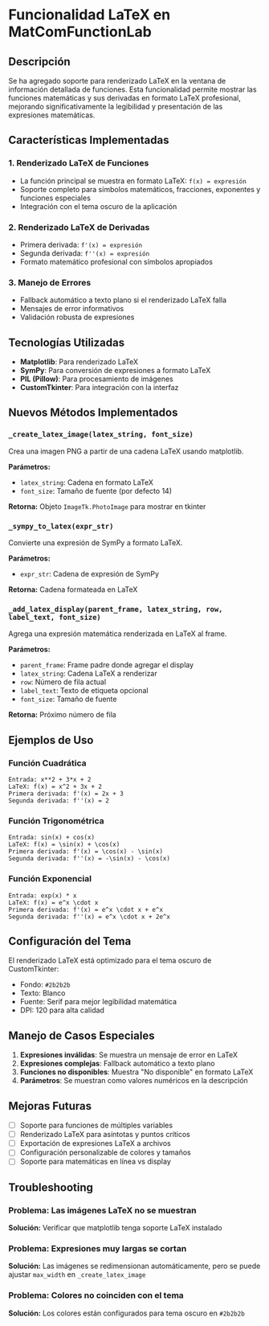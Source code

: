 # Funcionalidad LaTeX en MatComFunctionLab

## Descripción

Se ha agregado soporte para renderizado LaTeX en la ventana de información detallada de funciones. Esta funcionalidad permite mostrar las funciones matemáticas y sus derivadas en formato LaTeX profesional, mejorando significativamente la legibilidad y presentación de las expresiones matemáticas.

## Características Implementadas

### 1. Renderizado LaTeX de Funciones
- La función principal se muestra en formato LaTeX: `f(x) = expresión`
- Soporte completo para símbolos matemáticos, fracciones, exponentes y funciones especiales
- Integración con el tema oscuro de la aplicación

### 2. Renderizado LaTeX de Derivadas
- Primera derivada: `f'(x) = expresión`
- Segunda derivada: `f''(x) = expresión`
- Formato matemático profesional con símbolos apropiados

### 3. Manejo de Errores
- Fallback automático a texto plano si el renderizado LaTeX falla
- Mensajes de error informativos
- Validación robusta de expresiones

## Tecnologías Utilizadas

- **Matplotlib**: Para renderizado LaTeX
- **SymPy**: Para conversión de expresiones a formato LaTeX
- **PIL (Pillow)**: Para procesamiento de imágenes
- **CustomTkinter**: Para integración con la interfaz

## Nuevos Métodos Implementados

### `_create_latex_image(latex_string, font_size)`
Crea una imagen PNG a partir de una cadena LaTeX usando matplotlib.

**Parámetros:**
- `latex_string`: Cadena en formato LaTeX
- `font_size`: Tamaño de fuente (por defecto 14)

**Retorna:** Objeto `ImageTk.PhotoImage` para mostrar en tkinter

### `_sympy_to_latex(expr_str)`
Convierte una expresión de SymPy a formato LaTeX.

**Parámetros:**
- `expr_str`: Cadena de expresión de SymPy

**Retorna:** Cadena formateada en LaTeX

### `_add_latex_display(parent_frame, latex_string, row, label_text, font_size)`
Agrega una expresión matemática renderizada en LaTeX al frame.

**Parámetros:**
- `parent_frame`: Frame padre donde agregar el display
- `latex_string`: Cadena LaTeX a renderizar
- `row`: Número de fila actual
- `label_text`: Texto de etiqueta opcional
- `font_size`: Tamaño de fuente

**Retorna:** Próximo número de fila

## Ejemplos de Uso

### Función Cuadrática
```
Entrada: x**2 + 3*x + 2
LaTeX: f(x) = x^2 + 3x + 2
Primera derivada: f'(x) = 2x + 3
Segunda derivada: f''(x) = 2
```

### Función Trigonométrica
```
Entrada: sin(x) + cos(x)
LaTeX: f(x) = \sin(x) + \cos(x)
Primera derivada: f'(x) = \cos(x) - \sin(x)
Segunda derivada: f''(x) = -\sin(x) - \cos(x)
```

### Función Exponencial
```
Entrada: exp(x) * x
LaTeX: f(x) = e^x \cdot x
Primera derivada: f'(x) = e^x \cdot x + e^x
Segunda derivada: f''(x) = e^x \cdot x + 2e^x
```

## Configuración del Tema

El renderizado LaTeX está optimizado para el tema oscuro de CustomTkinter:
- Fondo: `#2b2b2b`
- Texto: Blanco
- Fuente: Serif para mejor legibilidad matemática
- DPI: 120 para alta calidad

## Manejo de Casos Especiales

1. **Expresiones inválidas**: Se muestra un mensaje de error en LaTeX
2. **Expresiones complejas**: Fallback automático a texto plano
3. **Funciones no disponibles**: Muestra "No disponible" en formato LaTeX
4. **Parámetros**: Se muestran como valores numéricos en la descripción

## Mejoras Futuras

- [ ] Soporte para funciones de múltiples variables
- [ ] Renderizado LaTeX para asíntotas y puntos críticos
- [ ] Exportación de expresiones LaTeX a archivos
- [ ] Configuración personalizable de colores y tamaños
- [ ] Soporte para matemáticas en línea vs display

## Troubleshooting

### Problema: Las imágenes LaTeX no se muestran
**Solución:** Verificar que matplotlib tenga soporte LaTeX instalado

### Problema: Expresiones muy largas se cortan
**Solución:** Las imágenes se redimensionan automáticamente, pero se puede ajustar `max_width` en `_create_latex_image`

### Problema: Colores no coinciden con el tema
**Solución:** Los colores están configurados para tema oscuro en `#2b2b2b`
